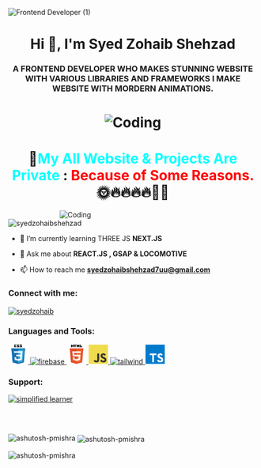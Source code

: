 

![Frontend Developer (1)](https://github.com/user-attachments/assets/758a417e-d8e3-49ff-9ab7-cc083a0441ae)


<h1 align="center">Hi 👋, I'm Syed Zohaib Shehzad</h1>
<h3 align="center">A FRONTEND DEVELOPER WHO MAKES STUNNING WEBSITE WITH VARIOUS LIBRARIES AND FRAMEWORKS I MAKE WEBSITE WITH MORDERN ANIMATIONS.</h3>
<h1 align="center">
  
<img alt="Coding" align="center"  src="https://r2.community.samsung.com/t5/image/serverpage/image-id/2858216iF966CF430D380489?v=v2"  >
</h1>


<h1 align="center">
  📖<span style="color:aqua;">My All Website & Projects Are Private</span> :
  <span style="color:red;">Because of Some Reasons.</span> 🌞🔥🔥🔥🔥👱‍♂
</h1>


<img align="right" alt="Coding" width="400px" src="https://user-images.githubusercontent.com/55389276/140866485-8fb1c876-9a8f-4d6a-98dc-08c4981eaf70.gif"  >


<p align="left"> <img src="https://komarev.com/ghpvc/?username=syedzohaibshehzad&label=Profile%20views&color=0e75b6&style=flat" alt="syedzohaibshehzad" /> </p>

- 🌱 I’m currently learning THREE JS **NEXT.JS**

- 💬 Ask me about **REACT.JS , GSAP & LOCOMOTIVE**

- 📫 How to reach me **syedzohaibshehzad7uu@gmail.com**

<h3 align="left">Connect with me:</h3>
<p align="left">
<a href="https://fb.com/syedzohaib" target="blank"><img align="center" src="https://raw.githubusercontent.com/rahuldkjain/github-profile-readme-generator/master/src/images/icons/Social/facebook.svg" alt="syedzohaib" height="30" width="40" /></a>
</p>

<h3 align="left">Languages and Tools:</h3>
<p align="left"> <a href="https://www.w3schools.com/css/" target="_blank" rel="noreferrer"> <img src="https://raw.githubusercontent.com/devicons/devicon/master/icons/css3/css3-original-wordmark.svg" alt="css3" width="40" height="40"/> </a> <a href="https://firebase.google.com/" target="_blank" rel="noreferrer"> <img src="https://www.vectorlogo.zone/logos/firebase/firebase-icon.svg" alt="firebase" width="40" height="40"/> </a> <a href="https://www.w3.org/html/" target="_blank" rel="noreferrer"> <img src="https://raw.githubusercontent.com/devicons/devicon/master/icons/html5/html5-original-wordmark.svg" alt="html5" width="40" height="40"/> </a> <a href="https://developer.mozilla.org/en-US/docs/Web/JavaScript" target="_blank" rel="noreferrer"> <img src="https://raw.githubusercontent.com/devicons/devicon/master/icons/javascript/javascript-original.svg" alt="javascript" width="40" height="40"/> </a> <a href="https://tailwindcss.com/" target="_blank" rel="noreferrer"> <img src="https://www.vectorlogo.zone/logos/tailwindcss/tailwindcss-icon.svg" alt="tailwind" width="40" height="40"/> </a> <a href="https://www.typescriptlang.org/" target="_blank" rel="noreferrer"> <img src="https://raw.githubusercontent.com/devicons/devicon/master/icons/typescript/typescript-original.svg" alt="typescript" width="40" height="40"/> </a> </p>

<h3 align="left">Support:</h3>
<p><a href="https://www.buymeacoffee.com/simplified"> <img  src="https://cdn.buymeacoffee.com/buttons/v2/default-yellow.png" height="50" width="210" alt="simplified learner" /></a></p><br><br>

<p><img align="left" src="https://github-readme-stats.vercel.app/api/top-langs?username=ashutosh-pmishra&show_icons=true&locale=en&layout=compact" alt="ashutosh-pmishra" /></p>

<p>&nbsp;<img align="center" src="https://github-readme-stats.vercel.app/api?username=ashutosh-pmishra&show_icons=true&locale=en" alt="ashutosh-pmishra" /></p>

<p><img align="center" src="https://github-readme-streak-stats.herokuapp.com/?user=ashutosh-pmishra&" alt="ashutosh-pmishra" /></p>
